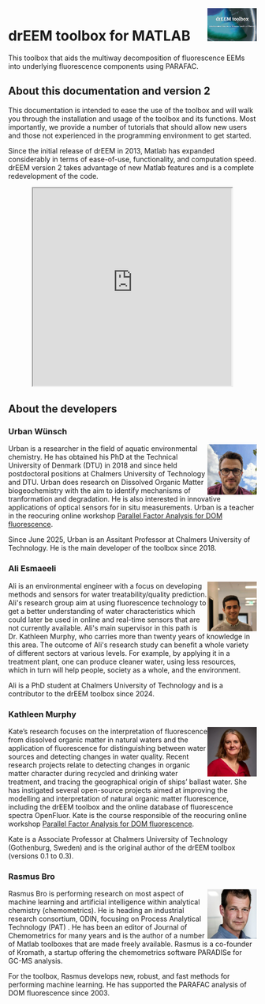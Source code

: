 <img src="top right corner logo.png" width="100" height="auto" align="right"/>

# drEEM toolbox for MATLAB
This toolbox that aids the multiway decomposition of fluorescence EEMs into underlying fluorescence components using PARAFAC.

## About this documentation and version 2
This documentation is intended to ease the use of the toolbox and will walk you through the installation and usage of the toolbox and its functions. Most importantly, we provide a number of tutorials that should allow new users and those not experienced in the programming environment to get started.

Since the initial release of drEEM in 2013, Matlab has expanded considerably in terms of ease-of-use, functionality, and computation speed. drEEM version 2 takes advantage of new Matlab features and is a complete redevelopment of the code.

<p align="center">
 <iframe width="80%" height="400" allowfullscreen="true"
src="https://www.youtube.com/embed/N_M8hMbKJFA?autoplay=1&mute=1&hl=en&cc_lang_pref=en&cc_load_policy=1">
</iframe>
</p>

## About the developers
### Urban Wünsch

<img src="dev_urban.jpeg" width="100" height="auto" align="right"/>Urban is a researcher in the field of aquatic environmental chemistry. He has obtained his PhD at the Technical University of Denmark (DTU) in 2018 and since held postdoctoral positions at Chalmers University of Technology and DTU. Urban does research on Dissolved Organic Matter biogeochemistry with the aim to identify mechanisms of tranformation and degradation. He is also interested in innovative applications of optical sensors for in situ measurements. Urban is a teacher in the reocuring online workshop [Parallel Factor Analysis for DOM fluorescence](https://dreem.gitlab.io/coursepage/). 

Since June 2025, Urban is an Assitant Professor at Chalmers University of Technology. He is the main developer of the toolbox since 2018.

### Ali Esmaeeli
<img src="dev_ali.jpeg" width="100" height="auto" align="right"/>Ali is an environmental engineer with a focus on developing methods and sensors for water treatability/quality prediction. Ali's research group aim at using fluorescence technology to get a better understanding of water characteristics which could later be used in online and real-time sensors that are not currently available. Ali's main supervisor in this path is Dr. Kathleen Murphy, who carries more than twenty years of knowledge in this area. The outcome of Ali's research study can benefit a whole variety of different sectors at various levels. For example, by applying it in a treatment plant, one can produce cleaner water, using less resources, which in turn will help people, society as a whole, and the environment.

Ali is a PhD student at Chalmers University of Technology and is a contributor to the drEEM toolbox since 2024.

### Kathleen Murphy

<img src="dev_kate.jpeg" width="100" height="auto" align="right"/>Kate’s research focuses on the interpretation of fluorescence from dissolved organic matter in natural waters and the application of fluorescence for distinguishing between water sources and detecting changes in water quality. Recent research projects relate to detecting changes in organic matter character during recycled and drinking water treatment, and tracing the geographical origin of ships’ ballast water. She has instigated several open-source projects aimed at improving the modelling and interpretation of natural organic matter fluorescence, including the drEEM toolbox and the online database of fluorescence spectra OpenFluor. Kate is the course responsible of the reocuring online workshop [Parallel Factor Analysis for DOM fluorescence](https://dreem.gitlab.io/coursepage/). 

Kate is a Associate Professor at Chalmers University of Technology (Gothenburg, Sweden) and is the original author of the drEEM toolbox (versions 0.1 to 0.3).


### Rasmus Bro

<img src="dev_rasmus.jpg" width="100" height="auto" align="right"/>Rasmus Bro is performing research on most aspect of machine learning and artificial intelligence within analytical chemistry (chemometrics). He is heading an industrial research consortium, ODIN, focusing on Process Analytical Technology (PAT) . He has been an editor of Journal of Chemometrics for many years and is the author of a number of Matlab toolboxes that are made freely available. Rasmus is a co-founder of Kromath, a startup offering the chemometrics software PARADISe for GC-MS analysis.	

For the toolbox, Rasmus develops new, robust, and fast methods for performing machine learning. He has supported the PARAFAC analysis of DOM fluorescence since 2003.